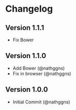 # Changelog

## Version 1.1.1

 - Fix Bower

## Version 1.1.0

 - Add Bower (@nathggns)
 - Fix in browser (@nathggns)

## Version 1.0.0

 - Initial Commit (@nathggns)